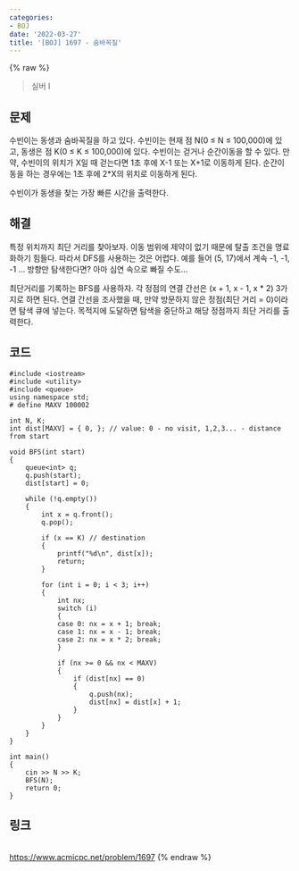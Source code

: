 ```yaml
---
categories:
- BOJ
date: '2022-03-27'
title: '[BOJ] 1697 - 숨바꼭질'
---
```


{% raw %}
> 실버 I<br>

## 문제
수빈이는 동생과 숨바꼭질을 하고 있다. 수빈이는 현재 점 N(0 ≤ N ≤ 100,000)에 있고, 동생은 점 K(0 ≤ K ≤ 100,000)에 있다. 수빈이는 걷거나 순간이동을 할 수 있다. 만약, 수빈이의 위치가 X일 때 걷는다면 1초 후에 X-1 또는 X+1로 이동하게 된다. 순간이동을 하는 경우에는 1초 후에 2*X의 위치로 이동하게 된다.

수빈이가 동생을 찾는 가장 빠른 시간을 출력한다.

##  해결
특정 위치까지 최단 거리를 찾아보자. 이동 범위에 제약이 없기 때문에 탈출 조건을 명료화하기 힘들다. 따라서 DFS를 사용하는 것은 어렵다. 예를 들어 (5, 17)에서 계속 -1, -1, -1 ... 방향만 탐색한다면? 아마 심연 속으로 빠질 수도...

최단거리를 기록하는 BFS를 사용하자. 각 정점의 연결 간선은 (x + 1, x - 1, x * 2) 3가지로 하면 된다. 연결 간선을 조사했을 때, 만약 방문하지 않은 정점(최단 거리 = 0)이라면 탐색 큐에 넣는다. 목적지에 도달하면 탐색을 중단하고 해당 정점까지 최단 거리를 출력한다.

## 코드
```
#include <iostream>
#include <utility>
#include <queue>
using namespace std;
# define MAXV 100002

int N, K;
int dist[MAXV] = { 0, }; // value: 0 - no visit, 1,2,3... - distance from start

void BFS(int start)
{
	queue<int> q;
	q.push(start);
	dist[start] = 0;

	while (!q.empty())
	{
		int x = q.front();
		q.pop();

		if (x == K) // destination
		{
			printf("%d\n", dist[x]);
			return;
		}

		for (int i = 0; i < 3; i++)
		{
			int nx;
			switch (i)
			{
			case 0: nx = x + 1; break;
			case 1: nx = x - 1; break;
			case 2: nx = x * 2; break;
			}

			if (nx >= 0 && nx < MAXV)
			{
				if (dist[nx] == 0)
				{
					q.push(nx);
					dist[nx] = dist[x] + 1;
				}
			}
		}
	}
}

int main()
{
	cin >> N >> K;
	BFS(N);
	return 0;
}
```

## 링크
<br>https://www.acmicpc.net/problem/1697
{% endraw %}